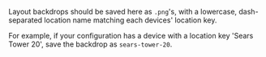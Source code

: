 Layout backdrops should be saved here as `.png`'s, with a lowercase, dash-separated location name matching each devices' location key.

For example, if your configuration has a device with a location key 'Sears Tower 20', save the backdrop as `sears-tower-20`.
